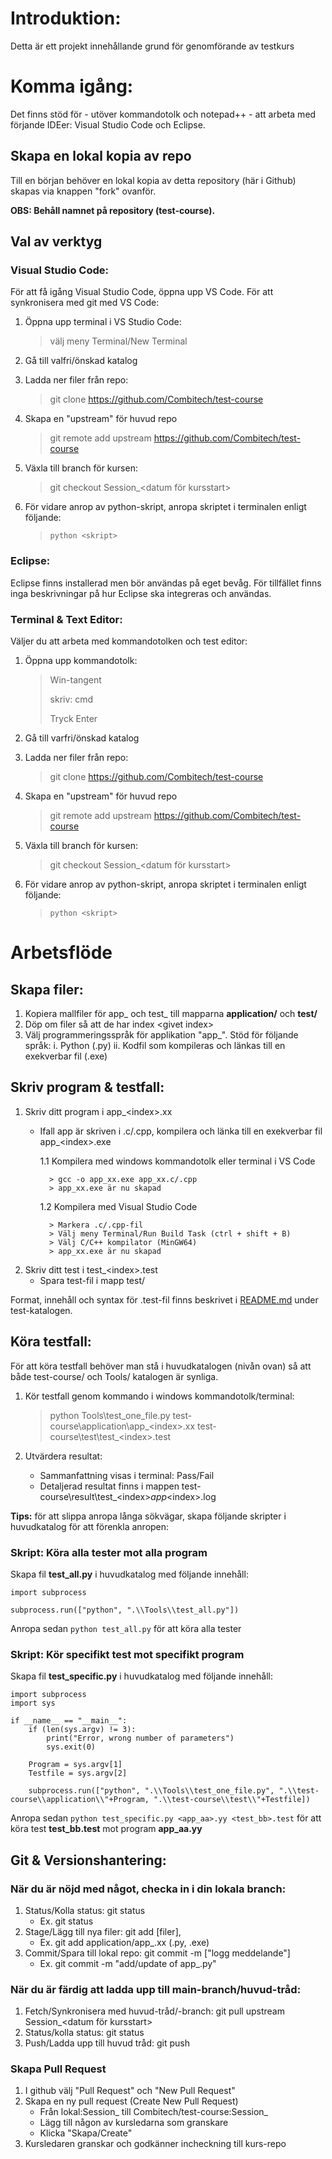 # Introduktion: 
Detta är ett projekt innehållande grund för genomförande av testkurs

# Komma igång:
Det finns stöd för - utöver kommandotolk och notepad++ - att arbeta med förjande IDEer: Visual Studio Code och Eclipse. 

## Skapa en lokal kopia av repo
Till en början behöver en lokal kopia av detta repository (här i Github) skapas via knappen "fork" ovanför. 

**OBS: Behåll namnet på repository (test-course).** 

## Val av verktyg
### Visual Studio Code:
För att få igång Visual Studio Code, öppna upp VS Code. För att synkronisera med git med VS Code:

1. Öppna upp terminal i VS Studio Code: 

   > välj meny Terminal/New Terminal

2. Gå till valfri/önskad katalog
3. Ladda ner filer från repo: 

   > git clone https://github.com/Combitech/test-course

4. Skapa en "upstream" för huvud repo

   > git remote add upstream https://github.com/Combitech/test-course

5. Växla till branch för kursen:

   > git checkout Session_<datum för kursstart>  
	   
6. För vidare anrop av python-skript, anropa skriptet i terminalen enligt följande: 

   > `python <skript>`
		
### Eclipse:
Eclipse finns installerad men bör användas på eget bevåg. För tillfället finns inga beskrivningar på hur Eclipse ska integreras och användas. 
		
### Terminal & Text Editor:
Väljer du att arbeta med kommandotolken och test editor:

1. Öppna upp kommandotolk:

   > Win-tangent 
   > 
   > skriv: cmd 
   > 
   > Tryck Enter
   
2. Gå till varfri/önskad katalog
3. Ladda ner filer från repo:
   
   > git clone https://github.com/Combitech/test-course

4. Skapa en "upstream" för huvud repo

   > git remote add upstream https://github.com/Combitech/test-course

5. Växla till branch för kursen:

   > git checkout Session_<datum för kursstart>  

6. För vidare anrop av python-skript, anropa skriptet i terminalen enligt följande: 

   > `python <skript>`

# Arbetsflöde
## Skapa filer:
1. Kopiera mallfiler för app_ och test_ till mapparna **application/** och **test/**
2. Döp om filer så att de har index \<givet index\>
3. Välj programmeringsspråk för applikation "app_". Stöd för följande språk:
	i. Python (.py)
	ii. Kodfil som kompileras och länkas till en exekverbar fil (.exe)

	
## Skriv program & testfall:
1. Skriv ditt program i app_\<index\>.xx
	- Ifall app är skriven i .c/.cpp, kompilera och länka till en exekverbar fil app_\<index\>.exe
		
		1.1 Kompilera med windows kommandotolk eller terminal i VS Code
			
			> gcc -o app_xx.exe app_xx.c/.cpp
			> app_xx.exe är nu skapad
			
		1.2 Kompilera med Visual Studio Code
			
			> Markera .c/.cpp-fil
			> Välj meny Terminal/Run Build Task (ctrl + shift + B)
			> Välj C/C++ kompilator (MinGW64)
			> app_xx.exe är nu skapad 
			 
2. Skriv ditt test i test_\<index\>.test
	- Spara test-fil i mapp test/
		
Format, innehåll och syntax för .test-fil finns beskrivet i [README.md](/test/README.md) under test-katalogen.

## Köra testfall:
För att köra testfall behöver man stå i huvudkatalogen (nivån ovan) så att både test-course/ och Tools/ katalogen är synliga. 
1. Kör testfall genom kommando i windows kommandotolk/terminal: 
	
	> python Tools\test_one_file.py test-course\application\app_\<index\>.xx test-course\test\test_\<index\>.test
	
2. Utvärdera resultat:
	* Sammanfattning visas i terminal: Pass/Fail
	* Detaljerad resultat finns i mappen test-course\result\test_\<index\>_app_\<index\>.log
	
**Tips:** för att slippa anropa långa sökvägar, skapa följande skripter i huvudkatalog för att förenkla anropen:

### Skript: Köra alla tester mot alla program
Skapa fil **test_all.py** i huvudkatalog med följande innehåll:
``` 
import subprocess

subprocess.run(["python", ".\\Tools\\test_all.py"])
```
Anropa sedan `python test_all.py` för att köra alla tester

### Skript: Kör specifikt test mot specifikt program
Skapa fil **test_specific.py** i huvudkatalog med följande innehåll:
```
import subprocess
import sys

if __name__ == "__main__":
    if (len(sys.argv) != 3):
        print("Error, wrong number of parameters")
        sys.exit(0)
    
    Program = sys.argv[1]
    Testfile = sys.argv[2]
    
    subprocess.run(["python", ".\\Tools\\test_one_file.py", ".\\test-course\\application\\"+Program, ".\\test-course\\test\\"+Testfile])
```
Anropa sedan `python test_specific.py <app_aa>.yy <test_bb>.test` för att köra test **test_bb.test** mot program **app_aa.yy**

## Git & Versionshantering:
### När du är nöjd med något, checka in i din lokala branch:
1. Status/Kolla status: git status
	* Ex. git status
2. Stage/Lägg till nya filer: git add [filer], 
	* Ex. git add application/app_<index>.xx (.py, .exe)
3. Commit/Spara till lokal repo: git commit -m ["logg meddelande"]
	* Ex. git commit -m "add/update of app_<index>.py"

### När du är färdig att ladda upp till main-branch/huvud-tråd:
1. Fetch/Synkronisera med huvud-tråd/-branch: git pull upstream Session_<datum för kursstart>
2. Status/kolla status: git status
3. Push/Ladda upp till huvud tråd: git push
	
### Skapa Pull Request
1. I github välj "Pull Request" och "New Pull Request"
2. Skapa en ny pull request (Create New Pull Request)
	* Från lokal:Session_<datum> till Combitech/test-course:Session_<datum>
	* Lägg till någon av kursledarna som granskare
	* Klicka "Skapa/Create"
3. Kursledaren granskar och godkänner incheckning till kurs-repo
